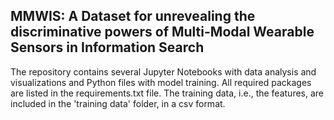 ## MMWIS: A Dataset for unrevealing the discriminative powers of Multi-Modal Wearable Sensors in Information Search

The repository contains several Jupyter Notebooks with data analysis and visualizations and Python files with model training. All required packages are listed in the requirements.txt file. The training data, i.e., the features, are included in the 'training data' folder, in a csv format. 
